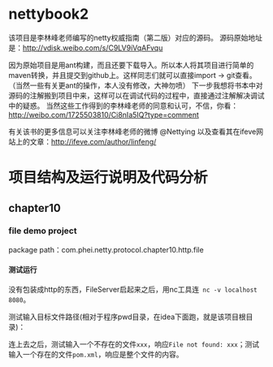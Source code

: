 # nettybook2

该项目是李林峰老师编写的netty权威指南（第二版）对应的源码。
源码原始地址是：http://vdisk.weibo.com/s/C9LV9iVqAFvqu

因为原始项目是用ant构建，而且还要下载导入。所以本人将其项目进行简单的maven转换，并且提交到github上。这样同志们就可以直接import -> git查看。（当然一些有关更ant的操作，本人没有修改，大神勿喷）
下一步我想将书本中对源码的注解搬到项目中来，这样可以在调试代码的过程中，直接通过注解解决调试中的疑惑。
当然这些工作得到的李林峰老师的同意和认可，不信，你看：http://weibo.com/1725503810/Ci8nIa5IQ?type=comment

有关该书的更多信息可以关注李林峰老师的微博 @Nettying 以及查看其在ifeve网站上的文章：http://ifeve.com/author/linfeng/

# 项目结构及运行说明及代码分析

## chapter10

### file demo project

package path：com.phei.netty.protocol.chapter10.http.file

#### 测试运行

没有包装成http的东西，FileServer启起来之后，用nc工具连` nc -v localhost 8080`。

测试输入目标文件路径(相对于程序pwd目录，在idea下面跑，就是该项目根目录)：

连上去之后，测试输入一个不存在的文件`xxx`，响应`File not found: xxx`；测试输入一个存在的文件`pom.xml`，响应是整个文件的内容。